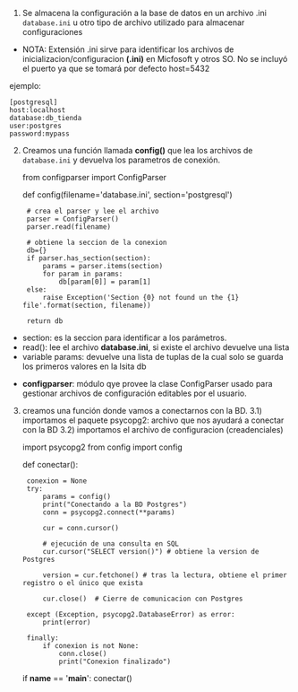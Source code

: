 1) Se almacena la configuración a la base de datos en un archivo .ini `database.ini` u otro tipo de archivo utilizado para almacenar configuraciones
- NOTA: Extensión .ini sirve para identificar los archivos de inicializacion/configuracion __(.ini)__ en Micfosoft y otros SO. No se incluyó el puerto ya que se tomará por defecto host=5432

ejemplo:
    
    [postgresql]
    host:localhost
    database:db_tienda
    user:postgres
    password:mypass

2) Creamos una función llamada __config()__ que lea los archivos de `database.ini` y devuelva los parametros de conexión.


    from configparser import ConfigParser
    
    def config(filename='database.ini', section='postgresql')
         
        # crea el parser y lee el archivo
        parser = ConfigParser()
        parser.read(filename)

        # obtiene la seccion de la conexion
        db={}
        if parser.has_section(section):
            params = parser.items(section)
            for param in params:
                db[param[0]] = param[1]
        else:
            raise Exception('Section {0} not found un the {1} file'.format(section, filename))

        return db
            

- section: es la seccion para identificar a los parámetros.
- read(): lee el archivo __database.ini__, si existe el archivo devuelve una lista
- variable params: devuelve una lista de tuplas de la cual solo se guarda los primeros valores en la lsita db

* __configparser__: módulo qye provee la clase ConfigParser usado para gestionar archivos de configuración editables por 
el usuario.

3) creamos una función donde vamos a conectarnos con la BD.
3.1) importamos el paquete psycopg2: archivo que nos ayudará a conectar con la BD
3.2) importamos el archivo de configuracion (creadenciales)


    import psycopg2
    from config import config
    
    def conectar():

        conexion = None
        try:
            params = config()
            print("Conectando a la BD Postgres")
            conn = psycopg2.connect(**params)
            
            cur = conn.cursor()
            
            # ejecución de una consulta en SQL
            cur.cursor("SELECT version()") # obtiene la version de Postgres
    
            version = cur.fetchone() # tras la lectura, obtiene el primer registro o el único que exista
    
            cur.close()  # Cierre de comunicacion con Postgres
    
        except (Exception, psycopg2.DatabaseError) as error:
            print(error)
    
        finally:
            if conexion is not None:
                conn.close()
                print("Conexion finalizado")
    
    if __name__ == '__main__':
    conectar()